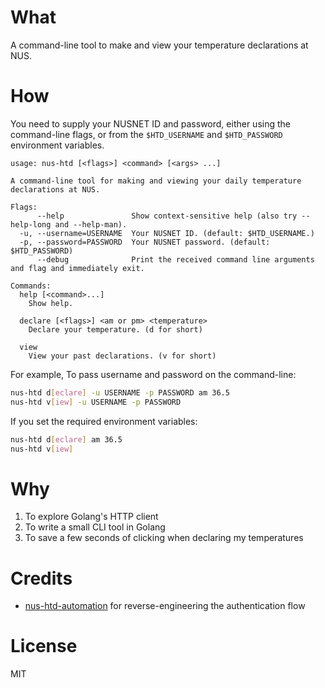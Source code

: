 # What
A command-line tool to make and view your temperature declarations at NUS.

# How
You need to supply your NUSNET ID and password, either using the command-line flags, or from the `$HTD_USERNAME` and `$HTD_PASSWORD` environment variables.

```
usage: nus-htd [<flags>] <command> [<args> ...]

A command-line tool for making and viewing your daily temperature declarations at NUS.

Flags:
      --help               Show context-sensitive help (also try --help-long and --help-man).
  -u, --username=USERNAME  Your NUSNET ID. (default: $HTD_USERNAME.)
  -p, --password=PASSWORD  Your NUSNET password. (default: $HTD_PASSWORD)
      --debug              Print the received command line arguments and flag and immediately exit.

Commands:
  help [<command>...]
    Show help.

  declare [<flags>] <am or pm> <temperature>
    Declare your temperature. (d for short)

  view
    View your past declarations. (v for short)
```

For example,
To pass username and password on the command-line:
```bash
nus-htd d[eclare] -u USERNAME -p PASSWORD am 36.5
nus-htd v[iew] -u USERNAME -p PASSWORD
```
If you set the required environment variables:
```bash
nus-htd d[eclare] am 36.5
nus-htd v[iew]
```

# Why
1. To explore Golang's HTTP client
2. To write a small CLI tool in Golang
3. To save a few seconds of clicking when declaring my temperatures

# Credits
- [nus-htd-automation](https://github.com/jiachen247/nus-htd-automation) for reverse-engineering the authentication flow

# License
MIT
